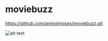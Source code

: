 # moviebuzz
https://github.com/anmolmoses/moviebuzz.git

![alt text](https://github.com/anmolmoses/moviebuzz/10.jpg)

